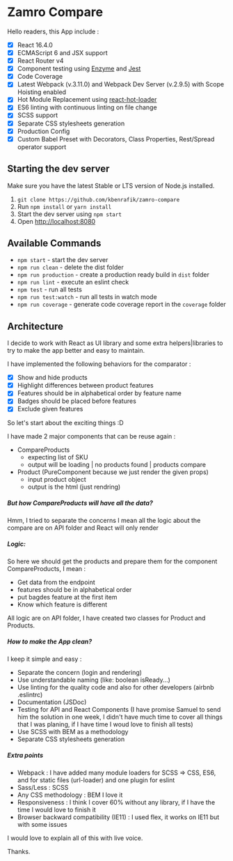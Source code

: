# Zamro Compare

Hello readers, this App include :

- [x] React 16.4.0
- [x] ECMAScript 6 and JSX support
- [x] React Router v4
- [x] Component testing using [Enzyme](https://github.com/airbnb/enzyme) and [Jest](https://facebook.github.io/jest)
- [x] Code Coverage
- [x] Latest Webpack (v.3.11.0) and Webpack Dev Server (v.2.9.5) with Scope Hoisting enabled
- [x] Hot Module Replacement using [react-hot-loader](https://github.com/gaearon/react-hot-loader)
- [x] ES6 linting with continuous linting on file change
- [x] SCSS support
- [x] Separate CSS stylesheets generation
- [x] Production Config
- [x] Custom Babel Preset with Decorators, Class Properties, Rest/Spread operator support

## Starting the dev server

Make sure you have the latest Stable or LTS version of Node.js installed.

1. `git clone https://github.com/kbenrafik/zamro-compare`
2. Run `npm install` or `yarn install`
3. Start the dev server using `npm start`
3. Open [http://localhost:8080](http://localhost:8080)

## Available Commands

- `npm start` - start the dev server
- `npm run clean` - delete the dist folder
- `npm run production` - create a production ready build in `dist` folder
- `npm run lint` - execute an eslint check
- `npm test` - run all tests
- `npm run test:watch` - run all tests in watch mode
- `npm run coverage` - generate code coverage report in the `coverage` folder

## Architecture

I decide to work with React as UI library and some extra helpers|libraries to try to make the app better and easy to maintain.

I have implemented the following behaviors for the comparator :

- [x] Show and hide products
- [x] Highlight differences between product features
- [x] Features should be in alphabetical order by feature name
- [x] Badges should be placed before features
- [x] Exclude given features

So let's start about the exciting things :D

I have made 2 major components that can be reuse again :
- CompareProducts
    - expecting list of SKU
    - output will be loading | no products found | products compare
- Product (PureComponent because we just render the given props)
    - input product object
    - output is the html (just rendring)

##### But how CompareProducts will have all the data?

Hmm, I tried to separate the concerns I mean all the logic about the compare are on API folder and React will only render

##### Logic:

So here we should get the products and prepare them for the component CompareProducts, I mean :
- Get data from the endpoint
- features should be in alphabetical order
- put bagdes feature at the first item
- Know which feature is different

All logic are on API folder, I have created two classes for Product and Products.

##### How to make the App clean?
I keep it simple and easy :
- Separate the concern (login and rendering)
- Use understandable naming (like: boolean isReady...)
- Use linting for the quality code and also for other developers (airbnb .eslintrc)
- Documentation (JSDoc)
- Testing for API and React Components (I have promise Samuel to send him the solution in one week, 
    I didn't have much time to cover all things that I was planing, if I have time I woud love to finish all tests)
- Use SCSS with BEM as a methodology
- Separate CSS stylesheets generation

##### Extra points

- Webpack : I have added many module loaders for SCSS => CSS, ES6, and for static files (url-loader) and one plugin for eslint
- Sass/Less : SCSS
- Any CSS methodology : BEM I love it
- Responsiveness : I think I cover 60% without any library, if I have the time I would love to finish it
- Browser backward compatibility (IE11) : I used flex, it works on IE11 but with some issues

I would love to explain all of this with live voice.

Thanks.
